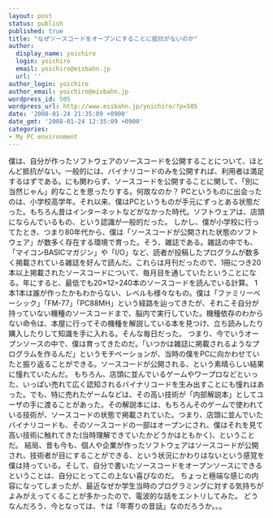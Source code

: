```yaml
---
layout: post
status: publish
published: true
title: "なぜソースコードをオープンにすることに抵抗がないのか"
author:
  display_name: yoichiro
  login: yoichiro
  email: yoichiro@eisbahn.jp
  url: ''
author_login: yoichiro
author_email: yoichiro@eisbahn.jp
wordpress_id: 505
wordpress_url: http://www.eisbahn.jp/yoichiro/?p=505
date: '2008-01-24 21:35:09 +0900'
date_gmt: '2008-01-24 12:35:09 +0900'
categories:
- My PC environment
---
```


僕は、自分が作ったソフトウェアのソースコードを公開することについて、ほとんど抵抗がない。一般的には、バイナリコードのみを公開すれば、利用者は満足するはずである。にも関わらず、ソースコードを公開することに関して、「別に当然じゃん」的なことを思ったりする。何故なのか？
PCというものに出会ったのは、小学校高学年。それ以来、僕はPCというものが手元にずっとある状態だった。もちろん昔はインターネットなどがなかった時代。ソフトウェアは、店頭にならんでいるもの、という認識が一般的だった。
しかし、僕が小学校に行ってたとき、つまり80年代から、僕は「ソースコードが公開された状態のソフトウェア」が数多く存在する環境で育った。そう、雑誌である。雑誌の中でも、「マイコンBASICマガジン」や「I/O」など、読者が投稿したプログラムが数多く掲載されている雑誌を好んで読んだ。これらは月刊だったので、1冊につき20本以上掲載されたソースコードについて、毎月目を通していたということになる。年にすると、最低でも20×12=240本のソースコードを読んでいる計算。
1本1本は誰が作ったかもわからない、レベルも様々なもの。僕は「ファミリーベーシック」「FM-77」「PC88MH」という経路を辿ってきたが、それこそ自分が持っていない機種のソースコードまで、脳内で実行していた。機種依存のわからない命令は、本屋に行ってその機種を解説している本を見つけ、立ち読みしたり購入したりして知識を手に入れる。そんな毎日だった。
つまり、今でいうオープンソースの中で、僕は育ってきたのだ。「いつかは雑誌に掲載されるようなプログラムを作るんだ」というモチベーションが、当時の僕をPCに向かわせていたと振り返ることができる。ソースコードが公開される、という素晴らしい結果に憧れていたんだ。
もちろん、店頭に並んでいるゲームやワープロなどといった、いっぱい売れて広く認知されるバイナリコードを生み出すことにも憧れはあった。でも、特に売れたゲームなどは、その高い技術が「内部解説本」としてユーザの手に渡ることがあった。その解説本には、もちろんそのゲームで使われている技術が、ソースコードの状態で掲載されていた。つまり、店頭に並んでいたバイナリコードも、そのソースコードの一部はオープンにされ、僕はそれを見て高い技術に触れてきた(当時理解できていたかどうかはともかく)、ということだ。
結局、昔も今も、個人や企業が作ったソフトウェアはソースコードが公開され、技術者が目にすることができる、という状況にかわりはないという感覚を僕は持っている。そして、自分で書いたソースコードをオープンソースにできるということは、自分にとってこの上ない喜びなのだ。
ちょっと極端な感じの内容になってしまったが、最近なぜか学生当時のプログラミングに対する気持ちがよみがえってくることが多かったので、電波的な話をエントリしてみた。
どうなんだろう、今となっては、↑は「年寄りの昔話」なのだろうか。。。
